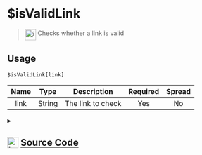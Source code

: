 # $isValidLink
> <img align="top" src="https://upload.wikimedia.org/wikipedia/commons/thumb/e/e4/Infobox_info_icon.svg/160px-Infobox_info_icon.svg.png?20150409153300" alt="image" width="25" height="auto"> Checks whether a link is valid
## Usage
```
$isValidLink[link]
```
| Name | Type | Description | Required | Spread
| :---: | :---: | :---: | :---: | :---: |
link | String | The link to check | Yes | No
<details>
<summary>
    
## <img align="top" src="https://cdn4.iconfinder.com/data/icons/iconsimple-logotypes/512/github-512.png" alt="image" width="25" height="auto">  [Source Code](https://github.com/tryforge/ForgeScript-V2/blob/main/src/native/isValidLink.ts)
    
</summary>
    
```ts
import { ArgType, NativeFunction, Return } from "../structures"

export const LinkRegex =
    /(https?:\/\/(?:www\.|(?!www))[a-zA-Z0-9][a-zA-Z0-9-]+[a-zA-Z0-9]\.[^\s]{2,}|www\.[a-zA-Z0-9][a-zA-Z0-9-]+[a-zA-Z0-9]\.[^\s]{2,}|https?:\/\/(?:www\.|(?!www))[a-zA-Z0-9]+\.[^\s]{2,}|www\.[a-zA-Z0-9]+\.[^\s]{2,})/

export default new NativeFunction({
    name: "$isValidLink",
    version: "1.0.0",
    brackets: true,
    unwrap: true,
    args: [
        {
            name: "link",
            description: "The link to check",
            rest: false,
            required: true,
            type: ArgType.String,
        },
    ],
    description: "Checks whether a link is valid",
    execute(_, [link]) {
        return this.success(LinkRegex.test(link))
    },
})

```
    
</details>